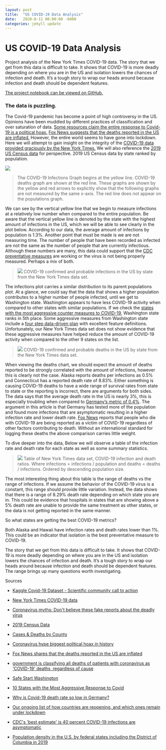 ```yaml
---
layout: post
title:  "US COVID-19 Data Analysis"
date:   2020-8-11 00:00:00 -0400
categories: jekyll update
---
```


# US COVID-19 Data Analysis

Project analysis of the New York Times COVID-19 data. The story that we get from this data is difficult to take. It shows that COVID-19 is more deadly depending on where you are in the US and isolation lowers the chances of infection and death. It’s a tough story to wrap our heads around because infection and death should be dependent features.

[The project notebook can be viewed on GitHub.](https://github.com/KalenWillits/Covid-19/blob/master/Covid-19.ipynb)
### The data is puzzling.

The Covid-19 pandemic has become a point of high controversy in the US. Opinions have been muddled by different practices of classification and over saturation of data. [Some resources claim the entire response to Covid-19 is a political hoax.](https://www.washingtontimes.com/news/2020/apr/28/coronavirus-hype-biggest-political-hoax-in-history/) [Fox News suggests that the deaths reported in the US are inflated.](https://www.foxnews.com/politics/birx-says-government-is-classifying-all-deaths-of-patients-with-coronavirus-as-covid-19-deaths-regardless-of-cause) However, the entire world seems to have gone into lockdown. Here we will attempt to gain insight on the integrity of the [COVID-19 data provided graciously by the New York Times.](https://github.com/nytimes/covid-19-data) We will also reference the [2019 US Census data](https://www.census.gov/search-results.html?q=population+data+by+state+2020&page=1&stateGeo=none&searchtype=web&cssp=SERP&_charset_=UTF-8) for perspective.
2019 US Census data by state ranked by population.

![](/figures/covid/perspective.png)
>The COVID-19 Infections Graph begins at the yellow line. COVID-19 deaths graph are shown at the red line. These graphs are shown by the yellow and red arrows to explicitly show that the following graphs are not measured by the same x-axis. The red line does not appear on the populations graph.

We can see by the vertical yellow line that we begin to measure infections at a relatively low number when compared to the entire population. Be aware that the vertical yellow line is denoted by the state with the highest amount of infections in the US, which we will be able to see clearly in the plot below. According to our data, the average amount of infections by population is 1.3%. Another point that must be made is we are not measuring time. The number of people that have been recorded as infected are not the same as the number of people that are currently infectious. Although these numbers are many, this data could support that the [CDC preventative measures](https://covid.cdc.gov/covid-data-tracker/?CDC_AA_refVal=https%3A%2F%2Fwww.cdc.gov%2Fcoronavirus%2F2019-ncov%2Fcases-updates%2Fcounty-map.html#county-map) are working or the virus is not being properly measured. Perhaps a mix of both.

>![](/figures/covid/state_infections.png)
 COVID-19 confirmed and probable infections in the US by state from the New York Times data set.

The infections plot carries a similar distribution to its parent populations plot. At a glance, we could say that the data that shows a higher population contributes to a higher number of people infected, until we get to Washington state. Washington appears to have less COVID-19 activity when compared to other states with similar populations. If we check the [states with the most aggressive counter measures to COVID-19](https://www.usnews.com/news/best-states/articles/2020-03-17/10-states-with-the-most-aggressive-response-to-coronavirus), Washington state ranks in 5th place. Some aggressive measures from Washington state include a [four step data-driven plan](https://www.governor.wa.gov/sites/default/files/SafeStartPhasedReopening.pdf) with excellent feature definitions. Unfortunately, our New York Times data set does not show evidence that these aggressive measures have helped reduce the amount of COVID-19 activity when compared to the other 9 states on the list.


>![](/figures/covid/state_deaths.png)
COVID-19 confirmed and probable deaths in the US by state from the New York Times data set.

When viewing the deaths chart, we should expect the amount of deaths reported to be strongly correlated with the amount of infections, however this is clearly not the case. Alaska reports deaths per infections as 0.5% and Connecticut has a reported death rate of 8.83%. Either something is causing COVID-19 deaths to have a wide range of survival rates from state to state or the reporting is incorrect, there are arguments for both sides. The data says that the average death rate in the US is nearly 3%, this is especially troubling when compared to [Germany’s metric of 0.4%](https://www.cnn.com/2020/03/24/opinions/germany-low-death-rate-for-coronavirus-sepkowitz/index.html). The argument in this article is that Germany has tested more of the population and found more infections that are asymptomatic resulting in a higher infection rate and lower death rate. [Fox News](https://www.foxnews.com/politics/birx-says-government-is-classifying-all-deaths-of-patients-with-coronavirus-as-covid-19-deaths-regardless-of-cause) reports that people who die with COVID-19 are being reported as a victim of COVID-19 regardless of other factors contributing to death. Without an international standard for logging these deaths the above comparison carries little weight.

To dive deeper into the data, Below we will observe a table of the infection rate and death rate for each state as well as some summary statistics.

>![](/figures/covid/table.png)
Table of New York Times data set, COVID-19 infection and death ratios. Where infections = infections / population and deaths = deaths / infections. Ordered by descending population size.

The most interesting thing about this table is the range of deaths vs the range of infections. If we assume the behavior of the COVID-19 virus is a constant, this range should provide little variation. Instead, the data shows that there is a range of 8.29% death rate depending on which state you are in. This could be evidence that hospitals in states that are showing above a 5% death rate are unable to provide the same treatment as other states, or the data is not getting reported in the same manner.

So what states are getting the best COVID-19 metrics?

Both Alaska and Hawaii have infection rates and death rates lower than 1%. This could be an indicator that isolation is the best preventative measure to COVID-19.

The story that we get from this data is difficult to take. It shows that COVID-19 is more deadly depending on where you are in the US and isolation lowers the chances of infection and death. It’s a tough story to wrap our heads around because infection and death should be dependent features. The range brings up many questions worth investigating.

Sources

- [Kaggle Covid-19 Dataset - Scientific community call to action](https://www.kaggle.com/fireballbyedimyrnmom/us-counties-covid-19-dataset?select=us-counties.csv)

- [New York Times COVID-19 data](https://github.com/nytimes/covid-19-data)


- [Coronavirus myths: Don't believe these fake reports about the deadly virus](https://www.cnet.com/health/false-information-about-coronavirus-here-are-the-top-rumors-spreading-about-it/)

- [2019 Census Data](https://www.census.gov/search-results.html?q=population+data+by+state+2020&page=1&stateGeo=none&searchtype=web&cssp=SERP&_charset_=UTF-8)


- [Cases & Deaths by County](https://www.cdc.gov/coronavirus/2019-ncov/cases-updates/county-map.html)

- [Coronavirus hype biggest political hoax in history](https://www.washingtontimes.com/news/2020/apr/28/coronavirus-hype-biggest-political-hoax-in-history/)

- [Fox News shares that the deaths reported in the US are inflated](https://www.foxnews.com/politics/birx-says-government-is-classifying-all-deaths-of-patients-with-coronavirus-as-covid-19-deaths-regardless-of-cause)

- [government is classifying all deaths of patients with coronavirus as 'COVID-19' deaths, regardless of cause](https://www.foxnews.com/politics/birx-says-government-is-classifying-all-deaths-of-patients-with-coronavirus-as-covid-19-deaths-regardless-of-cause)

- [Safe Start Washington](https://www.governor.wa.gov/sites/default/files/SafeStartPhasedReopening.pdf)

- [10 States with the Most Aggressive Response to Covid](https://www.usnews.com/news/best-states/articles/2020-03-17/10-states-with-the-most-aggressive-response-to-coronavirus)

- [Why is Covid-19 death rate so low in Germany?](https://www.cnn.com/2020/03/24/opinions/germany-low-death-rate-for-coronavirus-sepkowitz/index.html)

- [Our ongoing list of how countries are reopening, and which ones remain under lockdown](https://www.businessinsider.com/countries-on-lockdown-coronavirus-italy-2020-3?op=1#el-salvador-began-to-reopen-its-economy-on-june-16-35)

- [CDC's 'best estimate' is 40 percent COVID-19 infections are asymptomatic](https://www.foxnews.com/science/cdc-best-estimate-40-percent-covid-19-infections-asymptomatic)

- [Population density in the U.S. by federal states including the District of Columbia in 2019](https://www.statista.com/statistics/183588/population-density-in-the-federal-states-of-the-us/)
